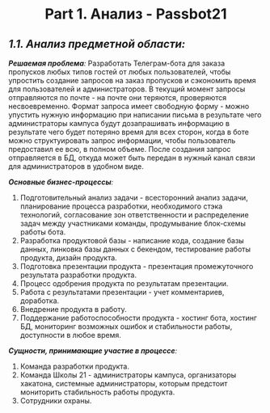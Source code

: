 # <h1 align="center">Part 1. Анализ - Passbot21</h1>

_<h2 align="left"> 1.1. Анализ предметной области:</h2>_

_**Решаемая проблема**:_
Разработать Телеграм-бота для заказа пропусков любых типов гостей от любых пользователей, чтобы упростить создание запросов на заказ пропусков и сэкономить время для пользователей и администраторов. В текущий момент запросы отправляются по почте - на почте они теряются, проверяются несвоевременно. Формат запроса имеет свободную форму - можно упустить нужную информацию при написании письма в результате чего администраторы кампуса будут дозапрашивать информацию в результате чего будет потеряно время для всех сторон, когда в боте можно структуировать запрос информации, чтобы пользователь предоставил ее всю, в полном объеме. После создания запрос отправляется в БД, откуда может быть передан в нужный канал связи для администраторов в удобном виде.

_**Основные бизнес-процессы**:_
1. Подготовительный анализ задачи - всесторонний анализ задачи, планирование процесса разработки, необходимого стэка технологий, согласование зон ответственности и распределение задач между участниками команды, продумывание блок-схемы работы бота.
2. Разработка продуктовой базы - написание кода, создание базы данных, линковка базы данных с бекендом, тестирование работы продукта, дизайн продукта.
3. Подготовка презентации продукта - презентация промежуточного результата разработки продукта.
4. Процесс одобрения продукта по результатам презентации.
5. Работа с результатами презентации - учет комментариев, доработка.
6. Внедрение продукта в работу.
7. Поддержание работоспособности продукта - хостинг бота, хостинг БД, мониторинг возможных ошибок и стабильности работы, доступности в любое время.

_**Сущности, принимающие участие в процессе**:_
1. Команда разработки продукта.
2. Команда Школы 21 - администраторы кампуса, организаторы хакатона, системные администраторы, которым предстоит мониторить стабильность работы продукта.
3. Сотрудники охраны.
